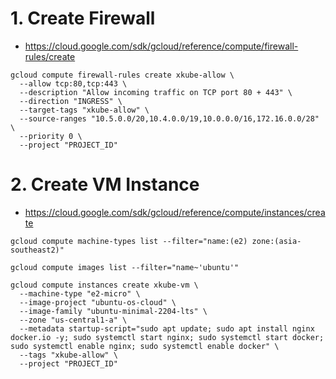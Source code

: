 # 1.  Create Firewall
- https://cloud.google.com/sdk/gcloud/reference/compute/firewall-rules/create
```
gcloud compute firewall-rules create xkube-allow \
  --allow tcp:80,tcp:443 \
  --description "Allow incoming traffic on TCP port 80 + 443" \
  --direction "INGRESS" \
  --target-tags "xkube-allow" \
  --source-ranges "10.5.0.0/20,10.4.0.0/19,10.0.0.0/16,172.16.0.0/28" \
  --priority 0 \
  --project "PROJECT_ID"
```

# 2. Create VM Instance
- https://cloud.google.com/sdk/gcloud/reference/compute/instances/create
```
gcloud compute machine-types list --filter="name:(e2) zone:(asia-southeast2)"
```
```
gcloud compute images list --filter="name~'ubuntu'"
```
```
gcloud compute instances create xkube-vm \
  --machine-type "e2-micro" \
  --image-project "ubuntu-os-cloud" \
  --image-family "ubuntu-minimal-2204-lts" \
  --zone "us-central1-a" \
  --metadata startup-script="sudo apt update; sudo apt install nginx docker.io -y; sudo systemctl start nginx; sudo systemctl start docker; sudo systemctl enable nginx; sudo systemctl enable docker" \
  --tags "xkube-allow" \
  --project "PROJECT_ID"
```